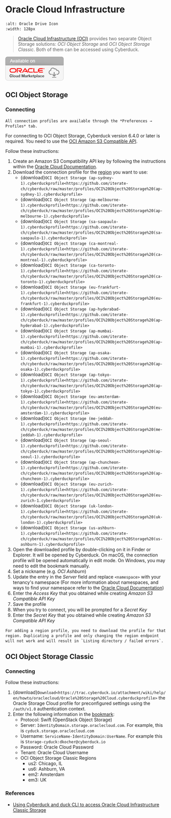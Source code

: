 Oracle Cloud Infrastructure
====

```{image} _images/OCI_Object_Storage.png
:alt: Oracle Drive Icon
:width: 128px
```

> [Oracle Cloud Infrastructure (OCI)](https://oracle.com/cloud) provides two separate Object Storage solutions: *OCI Object Storage* and *OCI Object Storage Classic*. Both of them can be accessed using Cyberduck.

![Oracle Cloud Marketplace Badge](_images/cloud-mrktplc-badge.png)

## OCI Object Storage

### Connecting

```{Note}
All connection profiles are available through the *Preferences → Profiles* tab.
```

For connecting to OCI Object Storage, Cyberduck version 6.4.0 or later is required. You need to use the [OCI Amazon S3 Compatible API](https://docs.oracle.com/en-us/iaas/Content/Object/Tasks/s3compatibleapi.htm).

Follow these instructions:
1. Create an Amazon S3 Compatibility API key by following the instructions within the [Oracle Cloud Documentation](https://docs.oracle.com/en-us/Content/Identity/Tasks/managingcredentials.htm#Working2).
2. Download the connection profile for the [region](https://docs.cloud.oracle.com/en-us/iaas/Content/General/Concepts/regions.htm) you want to use:
	- {download}`OCI Object Storage (ap-sydney-1).cyberduckprofile<https://github.com/iterate-ch/cyberduck/raw/master/profiles/OCI%20Object%20Storage%20(ap-sydney-1).cyberduckprofile>`
	- {download}`OCI Object Storage (ap-melbourne-1).cyberduckprofile<https://github.com/iterate-ch/cyberduck/raw/master/profiles/OCI%20Object%20Storage%20(ap-melbourne-1).cyberduckprofile>`
	- {download}`OCI Object Storage (sa-saopaulo-1).cyberduckprofile<https://github.com/iterate-ch/cyberduck/raw/master/profiles/OCI%20Object%20Storage%20(sa-saopaulo-1).cyberduckprofile>`
	- {download}`OCI Object Storage (ca-montreal-1).cyberduckprofile<https://github.com/iterate-ch/cyberduck/raw/master/profiles/OCI%20Object%20Storage%20(ca-montreal-1).cyberduckprofile>`
	- {download}`OCI Object Storage (ca-toronto-1).cyberduckprofile<https://github.com/iterate-ch/cyberduck/raw/master/profiles/OCI%20Object%20Storage%20(ca-toronto-1).cyberduckprofile>`
	- {download}`OCI Object Storage (eu-frankfurt-1).cyberduckprofile<https://github.com/iterate-ch/cyberduck/raw/master/profiles/OCI%20Object%20Storage%20(eu-frankfurt-1).cyberduckprofile>`
	- {download}`OCI Object Storage (ap-hyderabad-1).cyberduckprofile<https://github.com/iterate-ch/cyberduck/raw/master/profiles/OCI%20Object%20Storage%20(ap-hyderabad-1).cyberduckprofile>`
	- {download}`OCI Object Storage (ap-mumbai-1).cyberduckprofile<https://github.com/iterate-ch/cyberduck/raw/master/profiles/OCI%20Object%20Storage%20(ap-mumbai-1).cyberduckprofile>`
	- {download}`OCI Object Storage (ap-osaka-1).cyberduckprofile<https://github.com/iterate-ch/cyberduck/raw/master/profiles/OCI%20Object%20Storage%20(ap-osaka-1).cyberduckprofile>`
	- {download}`OCI Object Storage (ap-tokyo-1).cyberduckprofile<https://github.com/iterate-ch/cyberduck/raw/master/profiles/OCI%20Object%20Storage%20(ap-tokyo-1).cyberduckprofile>`
	- {download}`OCI Object Storage (eu-amsterdam-1).cyberduckprofile<https://github.com/iterate-ch/cyberduck/raw/master/profiles/OCI%20Object%20Storage%20(eu-amsterdam-1).cyberduckprofile>`
	- {download}`OCI Object Storage (me-jeddah-1).cyberduckprofile<https://github.com/iterate-ch/cyberduck/raw/master/profiles/OCI%20Object%20Storage%20(me-jeddah-1).cyberduckprofile>`
	- {download}`OCI Object Storage (ap-seoul-1).cyberduckprofile<https://github.com/iterate-ch/cyberduck/raw/master/profiles/OCI%20Object%20Storage%20(ap-seoul-1).cyberduckprofile>`
	- {download}`OCI Object Storage (ap-chuncheon-1).cyberduckprofile<https://github.com/iterate-ch/cyberduck/raw/master/profiles/OCI%20Object%20Storage%20(ap-chuncheon-1).cyberduckprofile>`
	- {download}`OCI Object Storage (eu-zurich-1).cyberduckprofile<https://github.com/iterate-ch/cyberduck/raw/master/profiles/OCI%20Object%20Storage%20(eu-zurich-1.cyberduckprofile>`
	- {download}`OCI Object Storage (uk-london-1).cyberduckprofile<https://github.com/iterate-ch/cyberduck/raw/master/profiles/OCI%20Object%20Storage%20(uk-london-1).cyberduckprofile>`
	- {download}`OCI Object Storage (us-ashburn-1).cyberduckprofile<https://github.com/iterate-ch/cyberduck/raw/master/profiles/OCI%20Object%20Storage%20(us-ashburn-1).cyberduckprofile>`
3. Open the downloaded profile by double-clicking on it in Finder or Explorer. It will be opened by Cyberduck. On macOS, the connection profile will be opened automatically in edit mode. On Windows, you may need to edit the bookmark manually.
4. Set a nickname (e.g. *OCI Ashburn*)
5. Update the entry in the *Server* field and replace `<namespace>` with your tenancy's namespace (For more information about namespaces, and ways to find your namespace refer to the [Oracle Cloud Documentation](https://docs.oracle.com/en-us/iaas/Content/Object/Tasks/understandingnamespaces.htm))
6. Enter the *Access Key* that you obtained while creating *Amazon S3 Compatible API Key*
7. Save the profile
8. When you try to connect, you will be prompted for a *Secret Key*
9. Enter the *Secret Key* that you obtained while creating *Amazon S3 Compatible API Key*

```{important}
For adding a region profile, you need to download the profile for that region. Duplicating a profile and only changing the region endpoint will not work and will result in `Listing directory / failed errors`.
```

## OCI Object Storage Classic

### Connecting

Follow these instructions:

1. {download}`Download<https://trac.cyberduck.io/attachment/wiki/help/en/howto/oraclecloud/Oracle%20Storage%20Cloud.cyberduckprofile>` the Oracle Storage Cloud profile for preconfigured settings using the `/auth/v1.0` authentication context.
2. Enter the following information in the [bookmark](../../cyberduck/bookmarks.md):
	- Protocol: Swift (OpenStack Object Storage)
	- Server: `IdentityDomain.storage.oraclecloud.com`. For example, this is `cyduck.storage.oraclecloud.com`
	- Username: `ServiceName-IdentityDomain:UserName`. For example this is `Storage-cyduck:dkocher@cyberduck.io`
	- Password: Oracle Cloud Password
	- Tenant: Oracle Cloud Username
 	- OCI Object Storage Classic Regions
		- us2: Chicago, IL
		- us6: Ashburn, VA
		- em2: Amsterdam
		- em3: UK

### References

- [Using Cyberduck and duck CLI to access Oracle Cloud Infrastructure Classic Storage](https://medium.com/oracledevs/using-cyberduck-and-duck-cli-to-access-oracle-cloud-infrastructure-classic-storage-edfeb04c82c4)